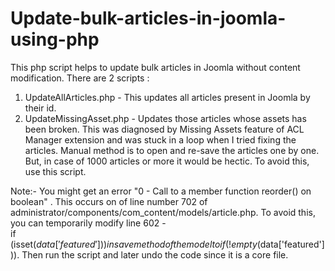 # Update-bulk-articles-in-joomla-using-php
This php script helps to update bulk articles in Joomla without content modification. 
There are 2 scripts :
1) UpdateAllArticles.php - This updates all articles present in Joomla by their id.
2) UpdateMissingAsset.php - Updates those articles whose assets has been broken. This was diagnosed by Missing Assets feature of ACL Manager extension and was stuck in a loop when I tried fixing the articles. Manual method is to open and re-save the articles one by one. But, in case of 1000 articles or more it would be hectic. To avoid this, use this script. 

Note:- You might get an error "0 - Call to a member function reorder() on boolean" . This occurs on of line number 702 of administrator/components/com_content/models/article.php. To avoid this, you can temporarily modify line 602 -  
if (isset($data['featured'])) in save method of the model to if (!empty($data['featured'])). Then run the script and later undo the code since it is a core file.

